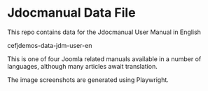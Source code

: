 # Jdocmanual Data File

This repo contains data for the Jdocmanual User Manual in English

cefjdemos-data-jdm-user-en

This is one of four Joomla related manuals available in a number of
languages, although many articles await translation.

The image screenshots are generated using Playwright.
